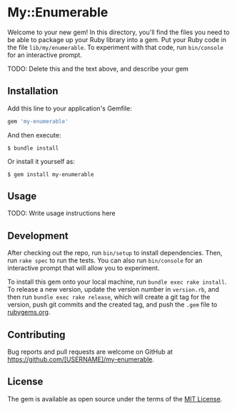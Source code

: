 # My::Enumerable

Welcome to your new gem! In this directory, you'll find the files you need to be able to package up your Ruby library into a gem. Put your Ruby code in the file `lib/my/enumerable`. To experiment with that code, run `bin/console` for an interactive prompt.

TODO: Delete this and the text above, and describe your gem

## Installation

Add this line to your application's Gemfile:

```ruby
gem 'my-enumerable'
```

And then execute:

    $ bundle install

Or install it yourself as:

    $ gem install my-enumerable

## Usage

TODO: Write usage instructions here

## Development

After checking out the repo, run `bin/setup` to install dependencies. Then, run `rake spec` to run the tests. You can also run `bin/console` for an interactive prompt that will allow you to experiment.

To install this gem onto your local machine, run `bundle exec rake install`. To release a new version, update the version number in `version.rb`, and then run `bundle exec rake release`, which will create a git tag for the version, push git commits and the created tag, and push the `.gem` file to [rubygems.org](https://rubygems.org).

## Contributing

Bug reports and pull requests are welcome on GitHub at https://github.com/[USERNAME]/my-enumerable.

## License

The gem is available as open source under the terms of the [MIT License](https://opensource.org/licenses/MIT).
